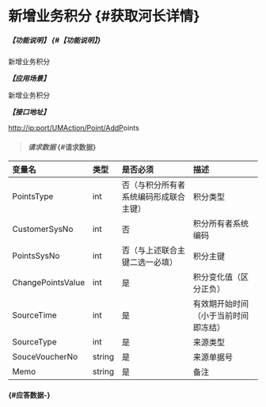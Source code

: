# 新增业务积分 {#获取河长详情}

##### _【功能说明】_ {#【功能说明】}

新增业务积分

_**【应用场景】**_

新增业务积分

_**【接口地址】**_

[http://ip:port/UMAction/Point/AddP](http://ip:port/HMQuery/RiverMaster/GetRiverMasterByRiverMasterSysNo)oints

> #### _请求数据_ {#请求数据}

| 变量名 | 类型 | 是否必须 | 描述 |
| :--- | :--- | :--- | :--- |
| PointsType | int | 否（与积分所有者系统编码形成联合主键） | 积分类型 |
| CustomerSysNo | int | 否 | 积分所有者系统编码 |
| PointsSysNo | int | 否（与上述联合主键二选一必填） | 积分主键 |
| ChangePointsValue | int | 是 | 积分变化值（区分正负） |
| SourceTime | int | 是 | 有效期开始时间（小于当前时间即冻结） |
| SourceType | int | 是 | 来源类型 |
| SouceVoucherNo | string | 是 | 来源单据号 |
| Memo | string | 是 | 备注 |

####  {#应答数据-}



